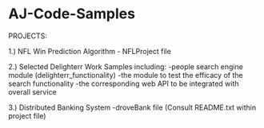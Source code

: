 # AJ-Code-Samples

PROJECTS:

1.) NFL Win Prediction Algorithm - NFLProject file

2.) Selected Delighterr Work Samples including:
      -people search engine module (delighterr_functionality)
      -the module to test the efficacy of the search functionality
      -the corresponding web API to be integrated with overall service
      
3.) Distributed Banking System -droveBank file (Consult README.txt within project file)
      

